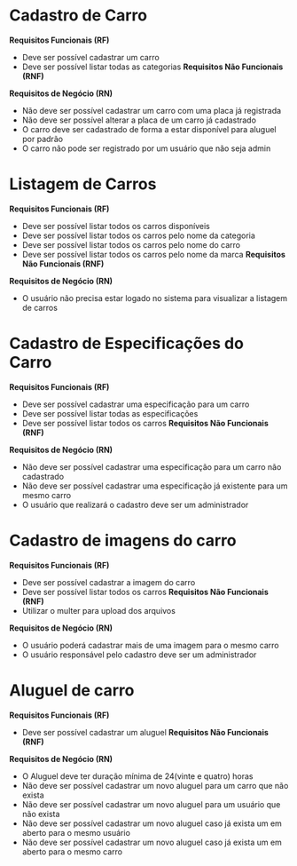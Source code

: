 # Cadastro de Carro
**Requisitos Funcionais (RF)**
- Deve ser possível cadastrar um carro
- Deve ser possível listar todas as categorias
**Requisitos Não Funcionais (RNF)**

**Requisitos de Negócio (RN)**
- Não deve ser possível cadastrar um carro com uma placa já registrada
- Não deve ser possível alterar a placa de um carro já cadastrado
- O carro deve ser cadastrado de forma a estar disponível para aluguel por padrão
- O carro não pode ser registrado por um usuário que não seja admin

# Listagem de Carros
**Requisitos Funcionais (RF)**
- Deve ser possível listar todos os carros disponíveis
- Deve ser possível listar todos os carros pelo nome da categoria
- Deve ser possível listar todos os carros pelo nome do carro
- Deve ser possível listar todos os carros pelo nome da marca
**Requisitos Não Funcionais (RNF)**

**Requisitos de Negócio (RN)**
- O usuário não precisa estar logado no sistema para visualizar a listagem de carros

# Cadastro de Especificações do Carro
**Requisitos Funcionais (RF)**
- Deve ser possível cadastrar uma especificação para um carro
- Deve ser possível listar todas as especificações
- Deve ser possível listar todos os carros
**Requisitos Não Funcionais (RNF)**

**Requisitos de Negócio (RN)**
- Não deve ser possível cadastrar uma especificação para um carro não cadastrado
- Não deve ser possível cadastrar uma especificação já existente para um mesmo carro
- O usuário que realizará o cadastro deve ser um administrador 

# Cadastro de imagens do carro
**Requisitos Funcionais (RF)**
- Deve ser possível cadastrar a imagem do carro
- Deve ser possível listar todos os carros
**Requisitos Não Funcionais (RNF)**
- Utilizar o multer para upload dos arquivos

**Requisitos de Negócio (RN)**
- O usuário poderá cadastrar mais de uma imagem para o mesmo carro
- O usuário responsável pelo cadastro deve ser um administrador

# Aluguel de carro
**Requisitos Funcionais (RF)**
- Deve ser possível cadastrar um aluguel
**Requisitos Não Funcionais (RNF)**

**Requisitos de Negócio (RN)**
- O Aluguel deve ter duração mínima de 24(vinte e quatro) horas
- Não deve ser possível cadastrar um novo aluguel para um carro que não exista
- Não deve ser possível cadastrar um novo aluguel para um usuário que não exista
- Não deve ser possível cadastrar um novo aluguel caso já exista um em aberto para o mesmo usuário
- Não deve ser possível cadastrar um novo aluguel caso já exista um em aberto para o mesmo carro
